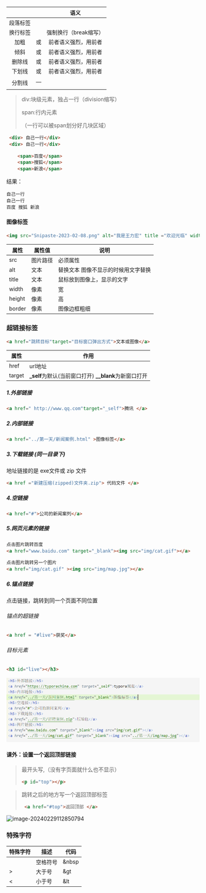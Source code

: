 |          |                            |         语义          |
| :------: | :------------------------: | :-------------------: |
| 段落标签 |          <p> </p>          |                       |
| 换行标签 |           <br />           | 强制换行（break缩写） |
|   加粗   | <strong></strong>或<b></b> | 前者语义强烈，用前者  |
|   倾斜   |     <em></em>或<i></i>     | 前者语义强烈，用前者  |
|  删除线  |    <del></del>或<s></s>    | 前者语义强烈，用前者  |
|  下划线  |    <ins></ins>或<u></u>    | 前者语义强烈，用前者  |
|  分割线  |           <hr />           |                       |



> div:块级元素，独占一行（division缩写）
>
> span:行内元素
>
> （一行可以被span划分好几块区域）



```html
 <div> 自己一行</div>
 <div> 自己一行</div>
```

``` html
    <span>百度</span>
    <span>搜狐</span>
    <span>新浪</span>
```

结果：

```
自己一行
自己一行
百度 搜狐 新浪
```



#### 图像标签 <img>

```html
<img src="Snipaste-2023-02-08.png" alt="我是王力宏" title ="欢迎光临" width="300" height="200" border = "15"/>
```

| 属性   | 属性值   | 说明                                |
| ------ | -------- | ----------------------------------- |
| src    | 图片路径 | 必须属性                            |
| alt    | 文本     | 替换文本 图像不显示的时候用文字替换 |
| title  | 文本     | 鼠标放到图像上，显示的文字          |
| width  | 像素     | 宽                                  |
| height | 像素     | 高                                  |
| border | 像素     | 图像边框粗细                        |



### 超链接标签

```html
<a href="跳转目标"target="目标窗口弹出方式">文本或图像</a>
```

| 属性   | 作用                                                   |
| ------ | ------------------------------------------------------ |
| href   | url地址                                                |
| target | **_self**为默认(当前窗口打开)  **__blank**为新窗口打开 |

##### 1.外部链接

```html
<a href=" http://www.qq.com"target="_self">腾讯 </a>
```

##### 2.内部链接

```html
<a href="../第一天/新闻案例.html" >图像标签</a>
```

##### 3.下载链接   (同一目录下)

地址链接的是  exe文件或  zip 文件

```html
<a href ="新建压缩(zipped)文件夹.zip"> 代码文件 </a>
```

##### 4.空链接

```html
<a href="#">公司的新闻案列</a>
```

##### 5.网页元素的链接

```html
点击图片跳转百度
<a href="www.baidu.com" target="_blank"><img src="img/cat.gif"></a>
```

```html
点击图片跳转另一个图片
<a href="img/cat.gif" ><img src="img/map.jpg"></a>
```

##### 6.锚点链接

点击链接，跳转到同一个页面不同位置

###### 锚点的超链接

```html
<a href = "#live">获奖</a>
```

###### 目标元素

```html
<h3 id="live"></h3>
```

![image-20240229112129667](markdown-img/第一天标签/image-20240229112129667.png)

#### 课外：设置一个返回顶部链接

> 最开头写,（没有字页面就什么也不显示）
>
> ```html
> <p id="top"></p>
> ```

> 跳转之后的地方写一个返回顶部标签
>
> ```html
>  <a href="#top">返回顶部 </a>
> ```

![image-20240229112850794](markdown-img/image-20240229112850794.png)

### 特殊字符

| 特殊字符 | 描述     | 代码  |
| :------- | -------- | ----- |
|          | 空格符号 | &nbsp |
| >        | 大于号   | &gt   |
| <        | 小于号   | &lt   |

